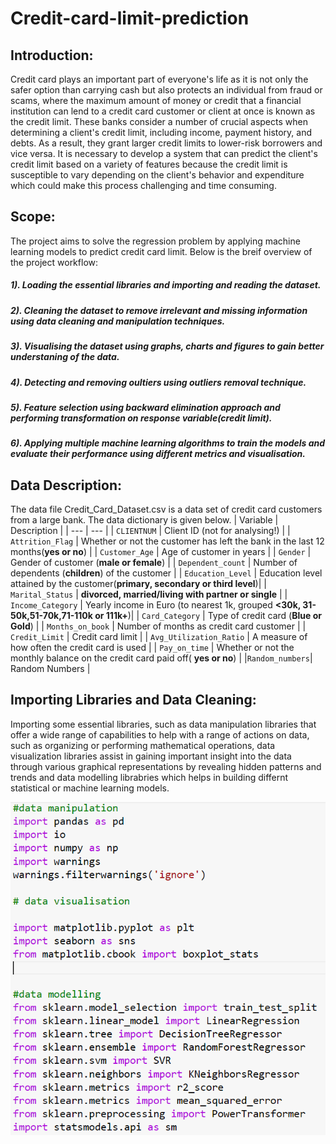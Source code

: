 # Credit-card-limit-prediction

## Introduction:
Credit card plays an important part of everyone's life as it is not only the safer option than carrying cash but also protects an individual from fraud or scams, where
the maximum amount of money or credit that a financial institution can lend to a credit card customer or client at once is known as the credit limit. These banks consider a number of crucial aspects when determining a client's credit limit, including income, payment history, and debts. As a result, they grant larger credit limits to lower-risk borrowers and vice versa. It is necessary to develop a system that can predict the client's credit limit based on a variety of features because the credit limit is susceptible to vary depending on the client's behavior and expenditure which could make this process challenging and time consuming.

## Scope:
The project aims to solve the regression problem by applying machine learning models to predict credit card limit.
Below is the breif overview of the project workflow:
##### 1). Loading the essential libraries and importing and reading the dataset.
##### 2). Cleaning the dataset to remove irrelevant and missing information using data cleaning and manipulation techniques.
##### 3). Visualising the dataset using graphs, charts and figures to gain better understaning of the data.
##### 4). Detecting and removing oultiers using outliers removal technique.
##### 5). Feature selection using backward elimination approach and performing transformation on response variable(credit limit).
##### 6). Applying multiple machine learning algorithms to train the models and evaluate their performance using different metrics and visualisation.

## Data Description:
The data file Credit_Card_Dataset.csv is a data set of credit card customers from a large bank. The data dictionary is given below.
| Variable | Description |
| --- | --- |
| `CLIENTNUM` | Client ID (not for analysing!) |
| `Attrition_Flag` | Whether or not the customer has left the bank in the last 12 months(**yes or no**) |
| `Customer_Age` | Age of customer in years |
| `Gender` | Gender of customer (**male or female**) |
| `Dependent_count` | Number of dependents (**children**) of the customer |
| `Education_Level` | Education level attained by the customer(**primary, secondary or third level**)|
| `Marital_Status` | **divorced, married/living with partner or single**  |
| `Income_Category` | Yearly income in Euro (to nearest 1k, grouped **<30k, 31-50k,51-70k,71-110k or 111k+**)|
| `Card_Category` | Type of credit card (**Blue or Gold**) |
| `Months_on_book` | Number of months as credit card customer |
| `Credit_Limit` | Credit card limit |
| `Avg_Utilization_Ratio` | A measure of how often the credit card is used |
| `Pay_on_time` | Whether or not the monthly balance on the credit card paid off( **yes or no**) |
|`Random_numbers`| Random Numbers |

## Importing Libraries and Data Cleaning:
Importing some essential libraries, such as data manipulation libraries that offer a wide range of capabilities to help with a range of actions on data, such as organizing or performing mathematical operations, data visualization libraries assist in gaining important insight into the data through various graphical representations by revealing hidden patterns and trends and data modelling librabries which helps in building differnt statistical or machine learning models.

![alt text](https://github.com/mitalipatle/Credit-card-limit-prediction/blob/main/Images/Libraries.png)

